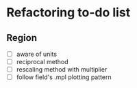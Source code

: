 # Refactoring to-do list

## Region

- [ ] aware of units
- [ ] reciprocal method
- [ ] rescaling method with multiplier
- [ ] follow field's .mpl plotting pattern